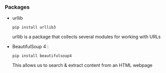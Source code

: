 
### Packages
- urllib
    ```
    pip install urllib3

    ```
    urllib is a package that collects several modules for working with URLs
    

- BeautifulSoup 4 :

    ```
    pip install beautifulsoup4

    ```
    This allows us to search & extract content from an HTML webpage




